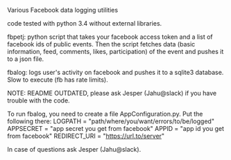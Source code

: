 Various Facebook data logging utilities

code tested with python 3.4 without external libraries.



fbpetj: python script that takes your facebook access token and a list of facebook ids of public events. Then the script fetches data (basic information, feed, comments, likes, participation) of the event and pushes it to a json file.



fbalog: logs user's activity on facebook and pushes it to a sqlite3 database. Slow to execute (fb has rate limits).

NOTE: README OUTDATED, please ask Jesper (Jahu@slack) if you have trouble with the code.

To run fbalog, you need to create a file AppConfiguration.py. Put the following there:
LOGPATH = "path/where/you/want/errors/to/be/logged"
APPSECRET = "app secret you get from facebook"
APPID = "app id you get from facebook"
REDIRECT_URI = "https://url.to/server"



In case of questions ask Jesper (Jahu@slack).
